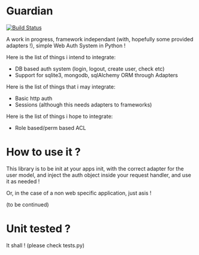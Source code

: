 Guardian
========

[![Build Status](https://travis-ci.org/markleent/Guardian.png?branch=master)](https://travis-ci.org/markleent/Guardian)

A work in progress, framework independant (with, hopefully some provided adapters !), simple Web Auth System in Python !

Here is the list of things i intend to integrate:
- DB based auth system (login, logout, create user, check etc)
- Support for sqlite3, mongodb, sqlAlchemy ORM through Adapters

Here is the list of things that i may integrate:
- Basic http auth
- Sessions (although this needs adapters to frameworks)

Here is the list of things i hope to integrate:
- Role based/perm based ACL


How to use it ?
===============

This library is to be init at your apps init, with the correct adapter for the user model, and inject the auth object inside your request handler, and use it as needed !

Or, in the case of a non web specific application, just asis !

(to be continued)

Unit tested ?
=============

It shall ! (please check tests.py)